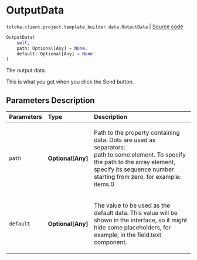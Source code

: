 # OutputData
`toloka.client.project.template_builder.data.OutputData` | [Source code](https://github.com/Toloka/toloka-kit/blob/v1.0.2/src/client/project/template_builder/data.py#L82)

```python
OutputData(
    self,
    path: Optional[Any] = None,
    default: Optional[Any] = None
)
```

The output data.


This is what you get when you click the Send button.

## Parameters Description

| Parameters | Type | Description |
| :----------| :----| :-----------|
`path`|**Optional\[Any\]**|<p>Path to the property containing data. Dots are used as separators: path.to.some.element. To specify the path to the array element, specify its sequence number starting from zero, for example: items.0</p>
`default`|**Optional\[Any\]**|<p>The value to be used as the default data. This value will be shown in the interface, so it might hide some placeholders, for example, in the field.text component.</p>
